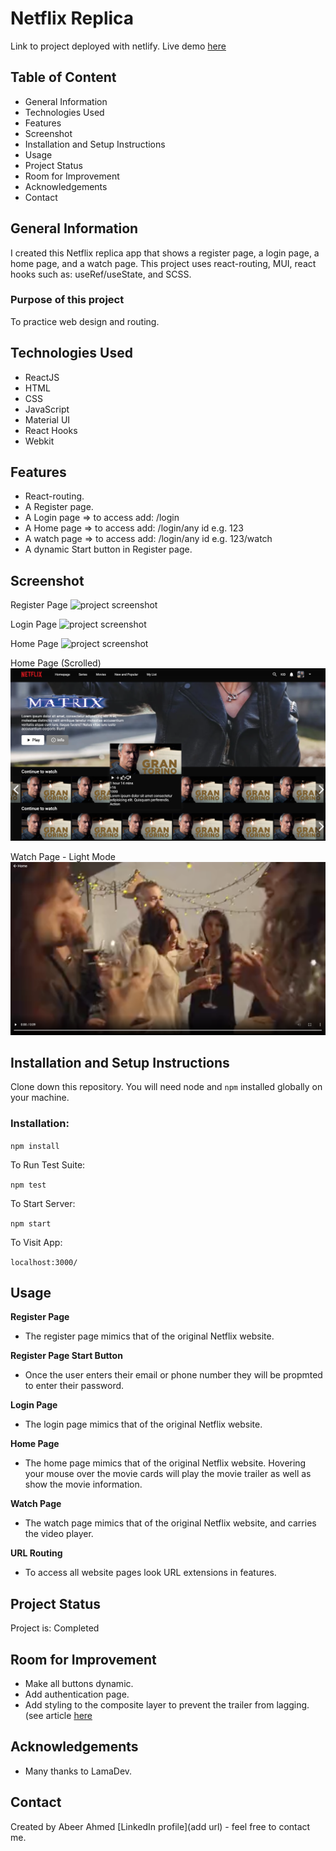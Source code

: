 # Netflix Replica
Link to project deployed with netlify. Live demo [here](https://abeers-netflix.netlify.app/)

## Table of Content
* General Information
* Technologies Used
* Features
* Screenshot
* Installation and Setup Instructions
* Usage
* Project Status
* Room for Improvement
* Acknowledgements
* Contact

## General Information
I created this Netflix replica app that shows a register page, a login page, a home page, and a watch page. This project uses react-routing, MUI, react hooks such as: useRef/useState, and SCSS.

### Purpose of this project
To practice web design and routing.

## Technologies Used
* ReactJS
* HTML
* CSS
* JavaScript
* Material UI
* React Hooks
* Webkit

## Features
* React-routing.
* A Register page. 
* A Login page => to access add: /login
* A Home page => to access add: /login/any id e.g. 123
* A watch page => to access add: /login/any id e.g. 123/watch
* A dynamic Start button in Register page.

## Screenshot
Register Page
![project screenshot](register.png)

Login Page
![project screenshot](login.png)

Home Page
![project screenshot](home.png)

Home Page (Scrolled)
![project screenshot](home-scrolled.png)

Watch Page - Light Mode
![project screenshot](watch.png)

## Installation and Setup Instructions

Clone down this repository. You will need node and `npm` installed globally on your machine.

### Installation:

`npm install`

To Run Test Suite:

`npm test`

To Start Server:

`npm start`

To Visit App:

`localhost:3000/`

## Usage

**Register Page**

* The register page mimics that of the original Netflix website.

**Register Page Start Button**

* Once the user enters their email or phone number they will be propmted to enter their password.

**Login Page**

* The login page mimics that of the original Netflix website.

**Home Page**

* The home page mimics that of the original Netflix website. Hovering your mouse over the movie cards will play the movie trailer as well as show the movie information.

**Watch Page**

* The watch page mimics that of the original Netflix website, and carries the video player.

**URL Routing**

* To access all website pages look URL extensions in features.

## Project Status
Project is: Completed

## Room for Improvement
* Make all buttons dynamic.
* Add authentication page. 
* Add styling to the composite layer to prevent the trailer from lagging. (see article [here](https://medium.com/outsystems-experts/how-to-achieve-60-fps-animations-with-css3-db7b98610108)

## Acknowledgements
* Many thanks to LamaDev.

## Contact
Created by Abeer Ahmed [LinkedIn profile](add url) - feel free to contact me.

